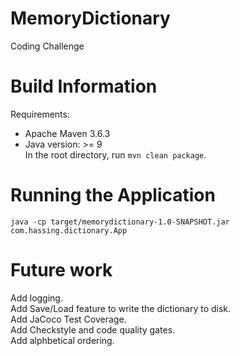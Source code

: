 # MemoryDictionary
Coding Challenge

# Build Information
Requirements:  
* Apache Maven 3.6.3  
* Java version: >= 9  
In the root directory, run `mvn clean package`.

# Running the Application
`java -cp target/memorydictionary-1.0-SNAPSHOT.jar com.hassing.dictionary.App`

# Future work
Add logging.  
Add Save/Load feature to write the dictionary to disk.  
Add JaCoco Test Coverage.  
Add Checkstyle and code quality gates.  
Add alphbetical ordering.  
